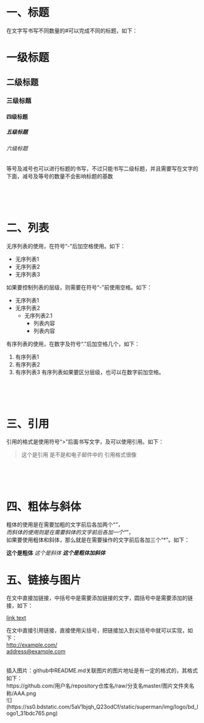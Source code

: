 # 一、标题
在文字写书写不同数量的#可以完成不同的标题，如下：

# 一级标题
## 二级标题
### 三级标题
#### 四级标题
##### 五级标题
###### 六级标题

等号及减号也可以进行标题的书写，不过只能书写二级标题，并且需要写在文字的下面，减号及等号的数量不会影响标题的基数


<br>
<br>
<br>


# 二、列表
无序列表的使用，在符号“-”后加空格使用。如下：

- 无序列表1
- 无序列表2
- 无序列表3

如果要控制列表的层级，则需要在符号“-”前使用空格。如下：

- 无序列表1
- 无序列表2
  - 无序列表2.1
     - 列表内容
     - 列表内容

 

有序列表的使用，在数字及符号“.”后加空格几个，如下：

1. 有序列表1
2. 有序列表2
3. 有序列表3
有序列表如果要区分层级，也可以在数字前加空格。

<br>
<br>
<br>


# 三、引用
引用的格式是使用符号“>”后面书写文字，及可以使用引用。如下：

>这个是引用
> 是不是和电子邮件中的
> 引用格式很像

<br>
<br>
<br>

# 四、粗体与斜体
粗体的使用是在需要加粗的文字前后各加两个“*”，<br>
而斜体的使用则是在需要斜体的文字前后各加一个“*”，<br>
如果要使用粗体和斜体，那么就是在需要操作的文字前后各加三个“*”。如下：

**这个是粗体**
*这个是斜体*
***这个是粗体加斜体***

# 五、链接与图片
在文中直接加链接，中括号中是需要添加链接的文字，圆括号中是需要添加的链接，如下：

[link text](http://example.com/ "optional title")


在文中直接引用链接，直接使用尖括号，把链接加入到尖括号中就可以实现，如下：<br>
<http://example.com/> <br> <address@example.com><br>

<br>
插入图片：github中README.md关联图片的图片地址是有一定的格式的，其格式如下：<br>
https://github.com/用户名/repository仓库名/raw/分支名master/图片文件夹名称/AAA.png<br>
![](https://ss0.bdstatic.com/5aV1bjqh_Q23odCf/static/superman/img/logo/bd_logo1_31bdc765.png)




